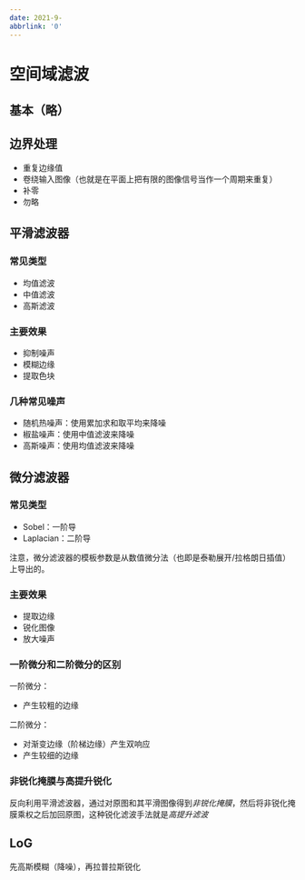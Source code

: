 ```yaml
---
date: 2021-9-
abbrlink: '0'
---
```

# 空间域滤波
## 基本（略）
## 边界处理
- 重复边缘值
- 卷绕输入图像（也就是在平面上把有限的图像信号当作一个周期来重复）
- 补零
- 勿略
## 平滑滤波器

### 常见类型
- 均值滤波
- 中值滤波
- 高斯滤波

### 主要效果
- 抑制噪声
- 模糊边缘
- 提取色块

### 几种常见噪声
- 随机热噪声：使用累加求和取平均来降噪
- 椒盐噪声：使用中值滤波来降噪
- 高斯噪声：使用均值滤波来降噪

## 微分滤波器
### 常见类型
- Sobel：一阶导
- Laplacian：二阶导

注意，微分滤波器的模板参数是从数值微分法（也即是泰勒展开/拉格朗日插值）上导出的。

### 主要效果
- 提取边缘
- 锐化图像
- 放大噪声

### 一阶微分和二阶微分的区别
一阶微分：
- 产生较粗的边缘
  
二阶微分：
- 对渐变边缘（阶梯边缘）产生双响应
- 产生较细的边缘

### 非锐化掩膜与高提升锐化
反向利用平滑滤波器，通过对原图和其平滑图像得到*非锐化掩膜*，然后将非锐化掩膜乘权之后加回原图，这种锐化滤波手法就是*高提升滤波*

## LoG
先高斯模糊（降噪），再拉普拉斯锐化